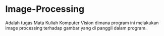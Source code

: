 # Image-Processing

Adalah tugas Mata Kuliah Komputer Vision dimana program ini melakukan image processing terhadap gambar yang di panggil dalam program.
